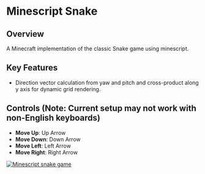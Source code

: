 # Minescript Snake 

## Overview
A Minecraft implementation of the classic Snake game using minescript.

## Key Features
- Direction vector calculation from yaw and pitch and cross-product along y axis for dynamic grid rendering.

## Controls (Note: Current setup may not work with non-English keyboards)
- **Move Up**: Up Arrow
- **Move Down**: Down Arrow
- **Move Left**: Left Arrow
- **Move Right**: Right Arrow

[![Minescript snake game](https://img.youtube.com/vi/qDeUW2JZ54k/0.jpg)](https://www.youtube.com/watch?v=qDeUW2JZ54k)

